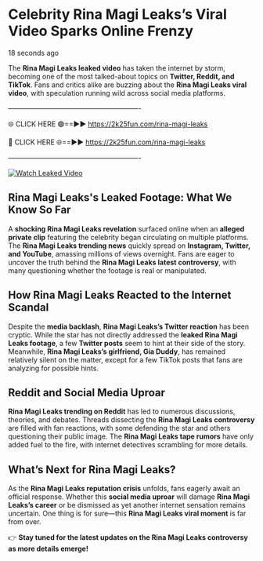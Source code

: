 # Celebrity Rina Magi Leaks’s Viral Video Sparks Online Frenzy

18 seconds ago

The **Rina Magi Leaks leaked video** has taken the internet by storm, becoming one of the most talked-about topics on **Twitter, Reddit, and TikTok**. Fans and critics alike are buzzing about the **Rina Magi Leaks viral video**, with speculation running wild across social media platforms.

———————————————————-

🌐 CLICK HERE 🟢==►► https://2k25fun.com/rina-magi-leaks

🔴 CLICK HERE 🌐==►► https://2k25fun.com/rina-magi-leaks

———————————————————-

[![Watch Leaked Video](https://miro.medium.com/v2/resize:fit:828/format:webp/1*cilzJN44JGOrTw9NJCrNHA.gif "Watch Leaked Video")](https://2k25fun.com/rina-magi-leaks)

## **Rina Magi Leaks's Leaked Footage: What We Know So Far**  
A **shocking Rina Magi Leaks revelation** surfaced online when an **alleged private clip** featuring the celebrity began circulating on multiple platforms. The **Rina Magi Leaks trending news** quickly spread on **Instagram, Twitter, and YouTube**, amassing millions of views overnight. Fans are eager to uncover the truth behind the **Rina Magi Leaks latest controversy**, with many questioning whether the footage is real or manipulated.  

## **How Rina Magi Leaks Reacted to the Internet Scandal**  
Despite the **media backlash**, **Rina Magi Leaks’s Twitter reaction** has been cryptic. While the star has not directly addressed the **leaked Rina Magi Leaks footage**, a few **Twitter posts** seem to hint at their side of the story. Meanwhile, **Rina Magi Leaks’s girlfriend, Gia Duddy**, has remained relatively silent on the matter, except for a few TikTok posts that fans are analyzing for possible hints.  

## **Reddit and Social Media Uproar**  
**Rina Magi Leaks trending on Reddit** has led to numerous discussions, theories, and debates. Threads dissecting the **Rina Magi Leaks controversy** are filled with fan reactions, with some defending the star and others questioning their public image. The **Rina Magi Leaks tape rumors** have only added fuel to the fire, with internet detectives scrambling for more details.  

## **What’s Next for Rina Magi Leaks?**  
As the **Rina Magi Leaks reputation crisis** unfolds, fans eagerly await an official response. Whether this **social media uproar** will damage **Rina Magi Leaks’s career** or be dismissed as yet another internet sensation remains uncertain. One thing is for sure—this **Rina Magi Leaks viral moment** is far from over.  

👉 **Stay tuned for the latest updates on the Rina Magi Leaks controversy as more details emerge!**  